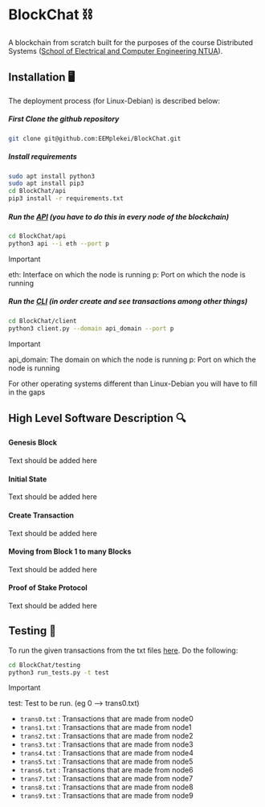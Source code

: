 # BlockChat ⛓️
A blockchain from scratch built for the purposes of the course Distributed Systems ([School of Electrical and Computer Engineering NTUA](https://www.ece.ntua.gr)). 

## Installation 🖥️
The deployment process (for Linux-Debian) is described below:

##### First Clone the github repository
```bash
git clone git@github.com:EEMplekei/BlockChat.git
```

##### Install requirements
```bash
sudo apt install python3
sudo apt install pip3
cd BlockChat/api
pip3 install -r requirements.txt
```

##### Run the [API](./backend/README.md) (you have to do this in every node of the blockchain)
```bash
cd BlockChat/api
python3 api --i eth --port p
```
> [!IMPORTANT]  
> eth: Interface on which the node is running
> p: Port on which the node is running

##### Run the [CLI](./client/README.md) (in order create and see transactions among other things)
```bash
cd BlockChat/client
python3 client.py --domain api_domain --port p
```
> [!IMPORTANT]  
> api_domain: The domain on which the node is running
> p: Port on which the node is running

For other operating systems different than Linux-Debian you will have to fill in the gaps 

## High Level Software Description 🔍

#### Genesis Block

Text should be added here 

#### Initial State

Text should be added here 

#### Create Transaction

Text should be added here 


#### Moving from Block 1 to many Blocks

Text should be added here 

#### Proof of Stake Protocol

Text should be added here 

## Testing 🔬
To run the given transactions from the txt files [here](./testing/). Do the following:

```bash
cd BlockChat/testing
python3 run_tests.py -t test
```
> [!IMPORTANT]  
> test: Test to be run. (eg 0 --> trans0.txt)

- `trans0.txt` : Transactions that are made from node0
- `trans1.txt` : Transactions that are made from node1
- `trans2.txt` : Transactions that are made from node2
- `trans3.txt` : Transactions that are made from node3
- `trans4.txt` : Transactions that are made from node4
- `trans5.txt` : Transactions that are made from node5
- `trans6.txt` : Transactions that are made from node6
- `trans7.txt` : Transactions that are made from node7
- `trans8.txt` : Transactions that are made from node8
- `trans9.txt` : Transactions that are made from node9